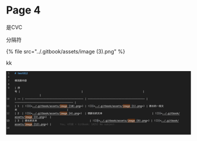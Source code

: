 # Page 4

是CVC&#x20;

分隔符

{% file src="../.gitbook/assets/image (3).png" %}

kk

![](<../.gitbook/assets/image (13).png>)

